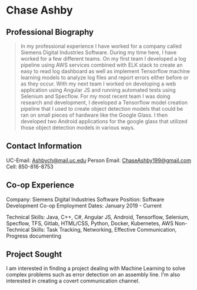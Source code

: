 # Chase Ashby 

## Professional Biography
> In my professional experience I have worked for a company called Siemens Digital Industries Software.
> During my time here, I have worked for a few different teams. On my first team I developed a log
> pipeline using AWS services combined with ELK stack to create an easy to read log dashboard as well
> as implement Tensorflow machine learning models to analyze log files and report errors either before
> or as they occur. With my next team I worked on developing a web application using Angular JS and 
> running automated tests using Selenium and Specflow. For my most recent team I was doing research
> and development, I developed a Tensorflow model creation pipeline that I used to create object 
> detection models that could be ran on small pieces of hardware like the Google Glass. I then
> developed two Android applications for the google glass that utilized those object detection models
> in various ways. 

 
## Contact Information
UC-Email: Ashbych@mail.uc.edu
Person Email: ChaseAshby199@gmail.com
Cell: 850-816-8753

## Co-op Experience
Company: Siemens Digital Industries Software
Position: Software Development Co-op 
Employment Dates: January 2019 - Current

Technical Skills: Java, C++, C#, Angular JS, Android, Tensorflow, Selenium, Specflow, TFS, Gitlab, HTML/CSS, Python,
Docker, Kubernetes, AWS
Non-Technical Skills: Task Tracking, Networking, Effective Communication, Progress documenting

## Project Sought
I am interested in finding a project dealing with Machine Learning to solve complex problems such as error detection
on an assembly line. I'm also interested in creating a covert communication channel.
